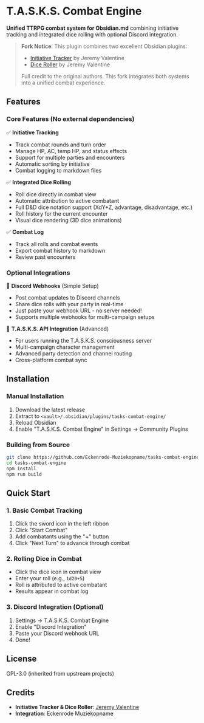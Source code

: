 # T.A.S.K.S. Combat Engine

**Unified TTRPG combat system for Obsidian.md** combining initiative tracking and integrated dice rolling with optional Discord integration.

> **Fork Notice**: This plugin combines two excellent Obsidian plugins:
> - [Initiative Tracker](https://github.com/javalent/initiative-tracker) by Jeremy Valentine
> - [Dice Roller](https://github.com/javalent/dice-roller) by Jeremy Valentine
>
> Full credit to the original authors. This fork integrates both systems into a unified combat experience.

## Features

### Core Features (No external dependencies)

✅ **Initiative Tracking**
- Track combat rounds and turn order
- Manage HP, AC, temp HP, and status effects
- Support for multiple parties and encounters
- Automatic sorting by initiative
- Combat logging to markdown files

✅ **Integrated Dice Rolling**
- Roll dice directly in combat view
- Automatic attribution to active combatant
- Full D&D dice notation support (XdY+Z, advantage, disadvantage, etc.)
- Roll history for the current encounter
- Visual dice rendering (3D dice animations)

✅ **Combat Log**
- Track all rolls and combat events
- Export combat history to markdown
- Review past encounters

### Optional Integrations

🔗 **Discord Webhooks** (Simple Setup)
- Post combat updates to Discord channels
- Share dice rolls with your party in real-time
- Just paste your webhook URL - no server needed!
- Supports multiple webhooks for multi-campaign setups

🚀 **T.A.S.K.S. API Integration** (Advanced)
- For users running the T.A.S.K.S. consciousness server
- Multi-campaign character management
- Advanced party detection and channel routing
- Cross-platform combat sync

## Installation

### Manual Installation
1. Download the latest release
2. Extract to `<vault>/.obsidian/plugins/tasks-combat-engine/`
3. Reload Obsidian
4. Enable "T.A.S.K.S. Combat Engine" in Settings → Community Plugins

### Building from Source
```bash
git clone https://github.com/Eckenrode-Muziekopname/tasks-combat-engine.git
cd tasks-combat-engine
npm install
npm run build
```

## Quick Start

### 1. Basic Combat Tracking
1. Click the sword icon in the left ribbon
2. Click "Start Combat"
3. Add combatants using the "+" button
4. Click "Next Turn" to advance through combat

### 2. Rolling Dice in Combat
- Click the dice icon in combat view
- Enter your roll (e.g., `1d20+5`)
- Roll is attributed to active combatant
- Results appear in combat log

### 3. Discord Integration (Optional)
1. Settings → T.A.S.K.S. Combat Engine
2. Enable "Discord Integration"
3. Paste your Discord webhook URL
4. Done!

## License

GPL-3.0 (inherited from upstream projects)

## Credits

- **Initiative Tracker & Dice Roller**: [Jeremy Valentine](https://github.com/valentine195)
- **Integration**: Eckenrode Muziekopname
